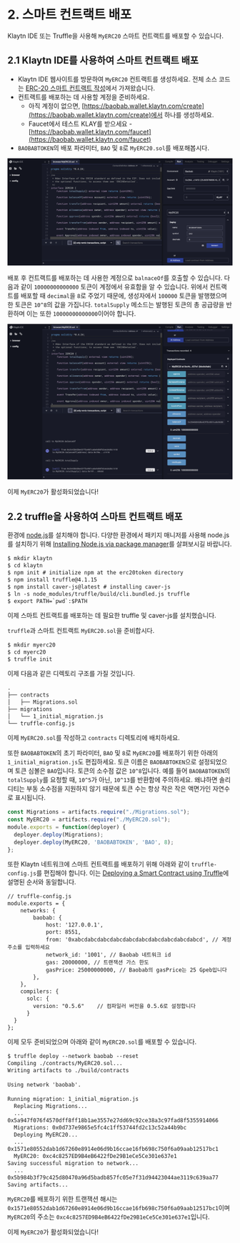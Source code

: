 # 2. 스마트 컨트랙트 배포

Klaytn IDE 또는 Truffle을 사용해 `MyERC20` 스마트 컨트랙트를 배포할 수 있습니다.

## 2.1 Klaytn IDE를 사용하여 스마트 컨트랙트 배포

* Klaytn IDE 웹사이트를 방문하여 `MyERC20` 컨트랙트를 생성하세요. 전체 소스 코드는 [ERC-20 스마트 컨트랙트 작성](1-erc20.md)에서 가져왔습니다.
* 컨트랙트를 배포하는 데 사용할 계정을 준비하세요.
  * 아직 계정이 없으면, [https://baobab.wallet.klaytn.com/create](https://baobab.wallet.klaytn.com/create)에서 하나를 생성하세요.
  * Faucet에서 테스트 KLAY를 받으세요 - [https://baobab.wallet.klaytn.com/faucet](https://baobab.wallet.klaytn.com/faucet)
* `BAOBABTOKEN`의 배포 파라미터, `BAO` 및 `8`로 `MyERC20.sol`를 배포해봅시다.

![ERC20-1-배포](./images/erc20-1-deploy.png)

배포 후 컨트랙트를 배포하는 데 사용한 계정으로 `balnaceOf`를 호출할 수 있습니다. 다음과 같이 `10000000000000` 토큰이 계정에서 유효함을 알 수 있습니다. 위에서 컨트랙트를 배포할 때 `decimal`을 `8`로 주었기 때문에, 생성자에서 `100000` 토큰을 발행했으며 한 토큰은 `10^8`의 값을 가집니다. `totalSupply` 메소드는 발행된 토큰의 총 공급량을 반환하며 이는 또한 `10000000000000`이어야 합니다.

![ERC20-2-소유자-토큰](./images/erc20-2-owner_token.png)

이제 `MyERC20`가 활성화되었습니다!

## 2.2 truffle을 사용하여 스마트 컨트랙트 배포

환경에 [node.js](https://nodejs.org/)를 설치해야 합니다. 다양한 환경에서 패키지 매니저를 사용해 node.js를 설치하기 위해 [Installing Node.js via package manager](https://nodejs.org/en/download/package-manager/)를 살펴보시길 바랍니다.

```text
$ mkdir klaytn
$ cd klaytn
$ npm init # initialize npm at the erc20token directory
$ npm install truffle@4.1.15
$ npm install caver-js@latest # installing caver-js
$ ln -s node_modules/truffle/build/cli.bundled.js truffle
$ export PATH=`pwd`:$PATH
```

이제 스마트 컨트랙트를 배포하는 데 필요한 truffle 및 caver-js를 설치했습니다.

`truffle`과 스마트 컨트랙트 `MyERC20.sol`을 준비합시다.

```text
$ mkdir myerc20
$ cd myerc20
$ truffle init
```

이제 다음과 같은 디렉토리 구조를 가질 것입니다.

```text
.
├── contracts
│   ├── Migrations.sol
├── migrations
│   └── 1_initial_migration.js
└── truffle-config.js
```

이제 `MyERC20.sol`를 작성하고 `contracts` 디렉토리에 배치하세요.

또한 `BAOBABTOKEN`의 초기 파라미터, `BAO` 및 `8`로 `MyERC20`를 배포하기 위한 아래의 `1_initial_migration.js`도 편집하세요. 토큰 이름은 `BAOBABTOKEN`으로 설정되었으며 토큰 심볼은 `BAO`입니다. 토큰의 소수점 값은 `10^8`입니다. 예를 들어 `BAOBABTOKEN`의 `totalSupply`를 요청할 때, `10^5`가 아닌, `10^13`를 반환함에 주의하세요. 왜냐하면 솔리디티는 부동 소수점을 지원하지 않기 때문에 토큰 수는 항상 작은 작은 액면가인 자연수로 표시됩니다.

```javascript
const Migrations = artifacts.require("./Migrations.sol");
const MyERC20 = artifacts.require("./MyERC20.sol");
module.exports = function(deployer) {
  deployer.deploy(Migrations);
  deployer.deploy(MyERC20, 'BAOBABTOKEN', 'BAO', 8);
};
```

또한 Klaytn 네트워크에 스마트 컨트랙트를 배포하기 위해 아래와 같이 `truffle-config.js`를 편집해야 합니다. 이는 [Deploying a Smart Contract using Truffle](../../../getting-started/quick-start/deploy-a-smart-contract.md#deploying-a-smart-contract-using-truffle)에 설명된 순서와 동일합니다.

```text
// truffle-config.js
module.exports = {
    networks: {
        baobab: {
            host: '127.0.0.1',
            port: 8551,
            from: '0xabcdabcdabcdabcdabcdabcdabcdabcdabcdabcd', // 계정 주소를 입력하세요
            network_id: '1001', // Baobab 네트워크 id
            gas: 20000000, // 트랜잭션 가스 한도
            gasPrice: 25000000000, // Baobab의 gasPrice는 25 Gpeb입니다
        },
    },
    compilers: {
      solc: {
        version: "0.5.6"    // 컴파일러 버전을 0.5.6로 설정합니다
      }
  }
};
```

이제 모두 준비되었으며 아래와 같이 `MyERC20.sol`를 배포할 수 있습니다.

```text
$ truffle deploy --network baobab --reset
Compiling ./contracts/MyERC20.sol...
Writing artifacts to ./build/contracts

Using network 'baobab'.

Running migration: 1_initial_migration.js
  Replacing Migrations...
  ... 0x5a947f076f4570dff8ff18b1ae3557e27dd69c92ce38a3c97fad8f5355914066
  Migrations: 0x0d737e9865e5fc4c1ff53744fd2c13c52a44b9bc
  Deploying MyERC20...
  ... 0x1571e80552dab1d67260e8914e06d9b16ccae16fb698c750f6a09aab12517bc1
  MyERC20: 0xc4c8257ED9B4eB6422fDe29B1eCe5Ce301e637e1
Saving successful migration to network...
  ... 0x5b984b3f79c425d80470a96d5badb857fc05e7f31d94423044ae3119c639aa77
Saving artifacts...
```

`MyERC20`를 배포하기 위한 트랜잭션 해시는 `0x1571e80552dab1d67260e8914e06d9b16ccae16fb698c750f6a09aab12517bc1`이며 `MyERC20`의 주소는 `0xc4c8257ED9B4eB6422fDe29B1eCe5Ce301e637e1`입니다.

이제 `MyERC20`가 활성화되었습니다!

